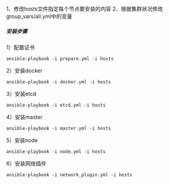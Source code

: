 1、修改hosts文件指定每个节点要安装的内容
2、根据集群状况修改group_vars/all.yml中的变量

##### 安装步骤
1）配置证书

```
ansible-playbook -i prepare.yml -i hosts
```

2）安装docker
```
ansible-playbook -i docker.yml -i hosts
```

3）安装etcd
```
ansible-playbook -i etcd.yml -i hosts
```

4）安装master
```
ansible-playbook -i master.yml -i hosts
```

5）安装node
```
ansible-playbook -i node.yml -i hosts
```

6）安装网络插件
```
ansible-playbook -i network_plugin.yml -i hosts
```

